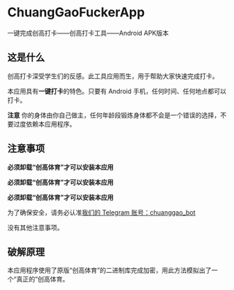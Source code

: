 # ChuangGaoFuckerApp
一键完成创高打卡——创高打卡工具——Android APK版本

## 这是什么

创高打卡深受学生们的反感。此工具应用而生，用于帮助大家快速完成打卡。

本应用具有**一键打卡**的特色。只要有 Android 手机，任何时间、任何地点都可以打卡。

**注意** 你的身体由你自己做主，任何年龄段锻炼身体都不会是一个错误的选择，不要过度依赖本应用程序。

## 注意事项

**必须卸载“创高体育”才可以安装本应用**

**必须卸载“创高体育”才可以安装本应用**

**必须卸载“创高体育”才可以安装本应用**

为了确保安全，请务必认准[我们的 Telegram 账号：chuanggao_bot](https://t.me/chuanggao_bot)

没有其他注意事项。

## 破解原理

本应用程序使用了原版“创高体育”的二进制库完成加密，用此方法模拟出了一个“真正的”创高体育。
